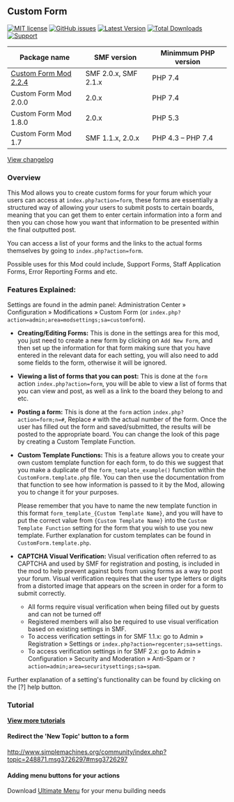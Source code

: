 ## Custom Form
[![MIT license](http://img.shields.io/badge/license-MIT-009999.svg)](http://opensource.org/licenses/MIT)
[![GitHub issues](https://img.shields.io/github/issues/live627/smf-custom-forms.svg)](https://github.com/live627/smf-ultimate-menu/issues)
[![Latest Version](https://img.shields.io/github/release/live627/smf-custom-forms.svg)](https://github.com/live627/smf-ultimate-menu/releases)
[![Total Downloads](https://img.shields.io/github/downloads/live627/smf-custom-forms/total.svg)](https://github.com/live627/elk-um/releases)
[![Support](http://img.shields.io/badge/PayPal-$-009966.svg)](https://www.paypal.me/JohnRayes)

Package name | SMF version | Minimmum PHP version
--- | --- | ---
[Custom Form Mod 2.2.4](https://github.com/live627/smf-custom-forms/releases/download/v2.2.4/custom-forms_2-2-4.tgz) | SMF 2.0.x, SMF 2.1.x | PHP 7.4
Custom Form Mod 2.0.0 | 2.0.x | PHP 7.4
Custom Form Mod 1.8.0 | 2.0.x | PHP 5.3
Custom Form Mod 1.7 | SMF 1.1.x, 2.0.x | PHP 4.3 – PHP 7.4

[View changelog](https://github.com/live627/smf-custom-forms/blob/master/CHANGELOG.md)

### Overview
This Mod allows you to create custom forms for your forum which your users can access at `index.php?action=form`, these forms are essentially a structured way of allowing your users to submit posts to certain boards, meaning that you can get them to enter certain information into a form and then you can chose how you want that information to be presented within the final outputted post.

You can access a list of your forms and the links to the actual forms themselves by going to `index.php?action=form`.

Possible uses for this Mod could include, Support Forms, Staff Application Forms, Error Reporting Forms and etc.

### Features Explained:
Settings are found in the admin panel: Administration Center » Configuration » Modifications » Custom Form (or `index.php?action=admin;area=modsettings;sa=customform`).

- **Creating/Editing Forms:** This is done in the settings area for this mod, you just need to create a new form by clicking on `Add New Form`, and then set up the information for that form making sure that you have entered in the relevant data for each setting, you will also need to add some fields to the form, otherwise it will be ignored.

- **Viewing a list of forms that you can post:** This is done at the `form` action `index.php?action=form`, you will be able to view a list of forms that you can view and post, as well as a link to the board they belong to and etc.

- **Posting a form:** This is done at the `form` action `index.php?action=form;n=#`, Replace `#` with the actual number of the form. Once the user has filled out the form and saved/submitted, the results will be posted to the appropriate board. You can change the look of this page by creating a Custom Template Function.

- **Custom Template Functions:** This is a feature allows you to create your own custom template function for each form, to do this we suggest that you make a duplicate of the `form_template_example()` function within the `CustomForm.template.php` file. You can then use the documentation from that function to see how information is passed to it by the Mod, allowing you to change it for your purposes.

  Please remember that you have to name the new template function in this format `form_template_{Custom Template Name}`, and you will have to put the correct value from `{Custom Template Name}` into the `Custom Template Function` setting for the form that you wish to use you new template. Further explanation for custom templates can be found in `CustomForm.template.php`.

- **CAPTCHA Visual Verification:** Visual verification often referred to as CAPTCHA and used by SMF for registration and posting, is included in the mod to help prevent against bots from using forms as a way to post your forum. Visual verification requires that the user type letters or digits from a distorted image that appears on the screen in order for a form to submit correctly.
  - All forms require visual verification when being filled out by guests and can not be turned off
  - Registered members will also be required to use visual verification based on existing settings in SMF.
  - To access verification settings in for SMF 1.1.x: go to Admin » Registration » Settings or `index.php?action=regcenter;sa=settings`.
  - To access verification settings in for SMF 2.x: go to Admin » Configuration » Security and Moderation » Anti-Spam or `?action=admin;area=securitysettings;sa=spam`.

Further explanation of a setting's functionality can be found by clicking on the [?] help button.

### Tutorial
**[View more tutorials](https://github.com/live627/smf-custom-forms/tree/main/docs)**
#### Redirect the 'New Topic' button to a form
http://www.simplemachines.org/community/index.php?topic=248871.msg3726297#msg3726297

#### Adding menu buttons for your actions
Download [Ultimate Menu](https://custom.simplemachines.org/index.php?mod=3674) for your menu building needs
